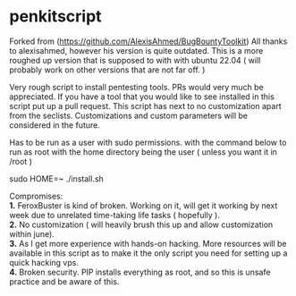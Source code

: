# penkitscript
Forked from (https://github.com/AlexisAhmed/BugBountyToolkit)
All thanks to alexisahmed, however his version is quite outdated. This is a more roughed up version that is supposed to with with ubuntu 22.04 ( will probably work on other versions that are not far off. )

Very rough script to install pentesting tools. PRs would very much be appreciated.
If you have a tool that you would like to see installed in this script put up a pull request. This script has next to no customization apart from the seclists.
Customizations and custom parameters will be considered in the future.

Has to be run as a user with sudo permissions. with the command below to run as root with the home directory being the user ( unless you want it in /root )

sudo HOME=~ ./install.sh

Compromises:  
**1.** FeroxBuster is kind of broken. Working on it, will get it working by next week due to unrelated time-taking life tasks ( hopefully ).  
**2.** No customization ( will heavily brush this up and allow customization within june).  
**3.** As I get more experience with hands-on hacking. More resources will be available in this script as to make it the only script you need for setting up a quick hacking vps.  
**4.** Broken security. PIP installs everything as root, and so this is unsafe practice and be aware of this.  

